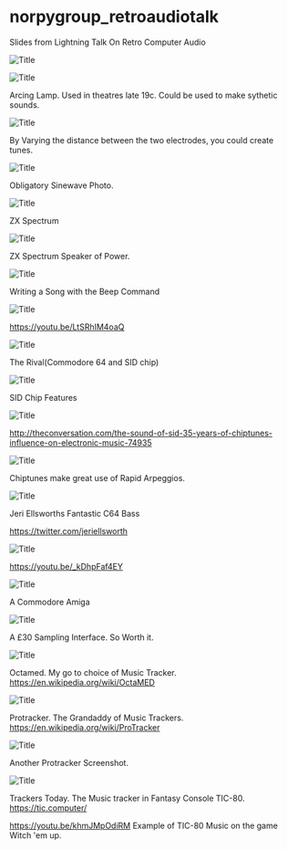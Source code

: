 # norpygroup_retroaudiotalk
Slides from Lightning Talk On Retro Computer Audio

![Title](https://github.com/introvertsgo/norpygroup_retroaudiotalk/raw/master/slides/1.jpeg "Title")

![Title](https://github.com/introvertsgo/norpygroup_retroaudiotalk/raw/master/slides/2.jpeg "Title")

Arcing Lamp. Used in theatres late 19c. Could be used to make sythetic sounds.

![Title](https://github.com/introvertsgo/norpygroup_retroaudiotalk/raw/master/slides/3.jpeg "Title")

By Varying the distance between the two electrodes, you could create tunes.

![Title](https://github.com/introvertsgo/norpygroup_retroaudiotalk/raw/master/slides/4.jpeg "Title")

Obligatory Sinewave Photo.

![Title](https://github.com/introvertsgo/norpygroup_retroaudiotalk/raw/master/slides/5.jpeg "Title")

ZX Spectrum

![Title](https://github.com/introvertsgo/norpygroup_retroaudiotalk/raw/master/slides/6.jpeg "Title")

ZX Spectrum Speaker of Power.

![Title](https://github.com/introvertsgo/norpygroup_retroaudiotalk/raw/master/slides/7.jpeg "Title")

Writing a Song with the Beep Command

![Title](https://github.com/introvertsgo/norpygroup_retroaudiotalk/raw/master/slides/8.jpeg "Title")

https://youtu.be/LtSRhIM4oaQ

![Title](https://github.com/introvertsgo/norpygroup_retroaudiotalk/raw/master/slides/9.jpeg "Title")

The Rival(Commodore 64 and SID chip)

![Title](https://github.com/introvertsgo/norpygroup_retroaudiotalk/raw/master/slides/10.jpeg "Title")

SID Chip Features

![Title](https://github.com/introvertsgo/norpygroup_retroaudiotalk/raw/master/slides/11.jpeg "Title")

http://theconversation.com/the-sound-of-sid-35-years-of-chiptunes-influence-on-electronic-music-74935

![Title](https://github.com/introvertsgo/norpygroup_retroaudiotalk/raw/master/slides/12.jpeg "Title")

Chiptunes make great use of Rapid Arpeggios.

![Title](https://github.com/introvertsgo/norpygroup_retroaudiotalk/raw/master/slides/13.jpeg "Title")

Jeri Ellsworths Fantastic C64 Bass

https://twitter.com/jeriellsworth

![Title](https://github.com/introvertsgo/norpygroup_retroaudiotalk/raw/master/slides/14.jpeg "Title")

https://youtu.be/_kDhpFaf4EY

![Title](https://github.com/introvertsgo/norpygroup_retroaudiotalk/raw/master/slides/15.jpeg "Title")

A Commodore Amiga

![Title](https://github.com/introvertsgo/norpygroup_retroaudiotalk/raw/master/slides/16.jpeg "Title")

A £30 Sampling Interface. So Worth it.

![Title](https://github.com/introvertsgo/norpygroup_retroaudiotalk/raw/master/slides/17.jpeg "Title")

Octamed. My go to choice of Music Tracker. https://en.wikipedia.org/wiki/OctaMED

![Title](https://github.com/introvertsgo/norpygroup_retroaudiotalk/raw/master/slides/19.jpeg "Title")

Protracker. The Grandaddy of Music Trackers. https://en.wikipedia.org/wiki/ProTracker

![Title](https://github.com/introvertsgo/norpygroup_retroaudiotalk/raw/master/slides/20.jpeg "Title")

Another Protracker Screenshot.

![Title](https://github.com/introvertsgo/norpygroup_retroaudiotalk/raw/master/slides/21.jpeg "Title")

Trackers Today. The Music tracker in Fantasy Console TIC-80. https://tic.computer/

https://youtu.be/khmJMpOdiRM Example of TIC-80 Music on the game Witch 'em up.
